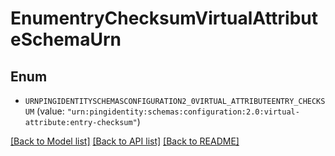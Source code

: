# EnumentryChecksumVirtualAttributeSchemaUrn

## Enum


* `URNPINGIDENTITYSCHEMASCONFIGURATION2_0VIRTUAL_ATTRIBUTEENTRY_CHECKSUM` (value: `"urn:pingidentity:schemas:configuration:2.0:virtual-attribute:entry-checksum"`)


[[Back to Model list]](../README.md#documentation-for-models) [[Back to API list]](../README.md#documentation-for-api-endpoints) [[Back to README]](../README.md)


